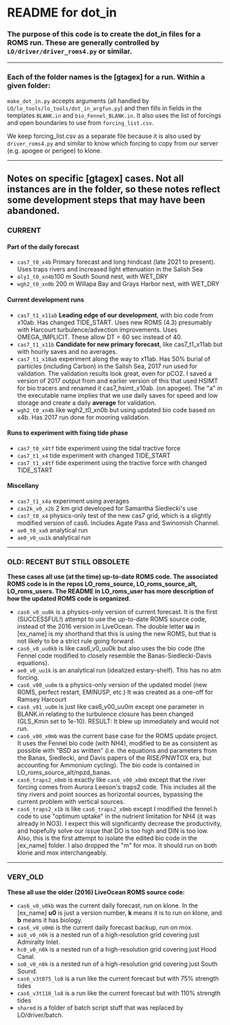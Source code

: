 # README for dot_in

### The purpose of this code is to create the dot_in files for a ROMS run. These are generally controlled by `LO/driver/driver_roms4.py` or similar.

---

### Each of the folder names is the [gtagex] for a run. Within a given folder:

`make_dot_in.py` accepts arguments (all handled by `LO/lo_tools/lo_tools/dot_in_argfun.py`) and then fills in fields in the templates `BLANK.in` and `bio_Fennel_BLANK.in`. It also uses the list of forcings and open boundaries to use from `forcing_list.csv`.

We keep forcing_list.csv as a separate file because it is also used by `driver_roms4.py` and similar to know which forcing to copy from our server (e.g. apogee or perigee) to klone.

---

## Notes on specific [gtagex] cases. Not all instances are in the folder, so these notes reflect some development steps that may have been abandoned.

### CURRENT

#### Part of the daily forecast
- `cas7_t0_x4b` Primary forecast and long hindcast (late 2021 to present). Uses traps rivers and increased light ettenuation in the Salish Sea
- `oly1_t0_xn4b`100 m South Sound nest, with WET_DRY
- `wgh2_t0_xn0b` 200 m Willapa Bay and Grays Harbor nest, with WET_DRY

#### Current development runs
- `cas7_t1_x11ab` **Leading edge of our development**, with bio code from x10ab. Has changed TIDE_START. Uses new ROMS (4.3) presumably with Harcourt turbulence/advection improvements. Uses OMEGA_IMPLICIT. These allow DT = 60 sec instead of 40. 
- `cas7_t1_x11b` **Candidate for new primary forecast**, like cas7_t1_x11ab but with hourly saves and no averages.
- `cas7_t1_x10ab` experiment along the way to x11ab. Has 50% burial of particles (including Carbon) in the Salish Sea, 2017 run used for validation. The validation results look great, even for pCO2. I saved a version of 2017 output from  and earlier version of this that used HSIMT for bio tracers and renamed it cas7_hsimt_x10ab. (on apogee). The "a" in the executable name implies that we use daily saves for speed and low storage and create a daily **average** for validation.
- `wgh2_t0_xn4b` like wgh2_t0_xn0b but using updated bio code based on x4b. Has 2017 run done for mooring validation.

#### Runs to experiment with fixing tide phase
- `cas7_t0_x4tf` tide experiment using the tidal tractive force
- `cas7_t1_x4` tide experiment with changed TIDE_START
- `cas7_t1_x4tf` tide experiment using the tractive force with changed TIDE_START

#### Miscellany
- `cas7_t1_x4a` experiment using averages
- `cas2k_v0_x2b` 2 km grid developed for Samantha Siedlecki's use
- `cas7_t0_x4` physics-only test of the new cas7 grid, which is a slightly modified version of cas6. Includes Agate Pass and Swinomish Channel.
- `ae0_t0_xa0` analytical run
- `ae0_v0_uu1k` analytical run

---

### OLD: RECENT BUT STILL OBSOLETE

**These cases all use (at the time) up-to-date ROMS code. The associated ROMS code is in the repos LO_roms_source, LO_roms_source_alt, LO_roms_users. The README in LO_roms_user has more description of how the updated ROMS code is organized.**

- `cas6_v0_uu0k` is a physics-only version of current forecast. It is the first (SUCCESSFUL!) attempt to use the up-to-date ROMS source code, instead of the 2016 version in LiveOcean.    The double letter **uu** in [ex_name] is my shorthand that this is using the new ROMS, but that is not likely to be a strict rule going forward.
- `cas6_v0_uu0kb` is like cas6_v0_uu0k but also uses the bio code (the Fennel code modified to closely resemble the Banas-Siedlecki-Davis equations).
- `ae0_v0_uu1k` is an analytical run (idealized estary-shelf). This has no atm forcing.
- `cas6_v00_uu0m` is a physics-only version of the updated model (new ROMS, perfect restart, EMINUSP, etc.) It was created as a one-off for Ramsey Harcourt
- `cas6_v01_uu0m` is just like cas6_v00_uu0m except one parameter in BLANK.in relating to the turbulence closure has been changed (GLS_Kmin set to 1e-10). RESULT: It blew up immediately and would not run.
- `cas6_v00_x0mb` was the current base case for the ROMS update project. It uses the Fennel bio code (with NH4), modified to be as consistent as possible with "BSD as written" (i.e. the equations and parameters from the Banas, Siedlecki, and Davis papers of the RISE/PNWTOX era, but accounting for Ammonium cycling). The bio code is contained in LO_roms_source_alt/npzd_banas.
- `cas6_traps2_x0mb` is exactly like `cas6_v00_x0mb` except that the river forcing comes from Aurora Leeson's traps2 code. This includes all the tiny rivers and point sources as horizontal sources, bypassing the current problem with vertical sources.
- `cas6_traps2_x1b` is like `cas6_traps2_x0mb` except I modified the fennel.h code to use "optimum uptake" in the nutrient limitation for NH4 (it was already in NO3). I expect this will significantly decrease the productivity, and hopefully solve our issue that DO is too high and DIN is too low. Also, this is the first attempt to isolate the edited bio code in the [ex_name] folder. I also dropped the "m" for mox. It should run on both klone and mox interchangeably.

---

### VERY_OLD

**These all use the older (2016) LiveOcean ROMS source code:**

- `cas6_v0_u0kb` was the current daily forecast, run on klone.  In the [ex_name] **u0** is just a version number, **k** means it is to run on klone, and **b** means it has biology.
- `cas6_v0_u0mb` is the current daily forecast backup, run on mox.
- `ai0_v0_n0k` is a nested run of a high-resolution grid covering just Admiralty Inlet.
- `hc0_v0_n0k` is a nested run of a high-resolution grid covering just Hood Canal.
- `so0_v0_n0k` is a nested run of a high-resolution grid covering just South Sound.
- `cas6_v3t075_lo8` is a run like the current forecast but with 75% strength tides
- `cas6_v3t110_lo8` is a run like the current forecast but with 110% strength tides
- `shared` is a folder of batch script stuff that was replaced by LO/driver/batch.
